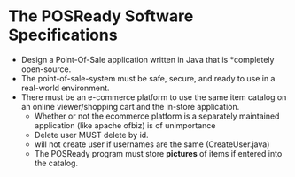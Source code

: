 The POSReady Software Specifications
====================================

* Design a Point-Of-Sale application written in Java that is *completely open-source.
* The point-of-sale-system must be safe, secure, and ready to use in a real-world environment.
* There must be an e-commerce platform to use the same item catalog on an online viewer/shopping cart and the in-store application.
  * Whether or not the ecommerce platform is a separately maintained application (like apache ofbiz) is of unimportance
  * Delete user MUST delete by id. 
  * will not create user if usernames are the same (CreateUser.java)
  * The POSReady program must store <b>pictures</b> of items if entered into the catalog. 